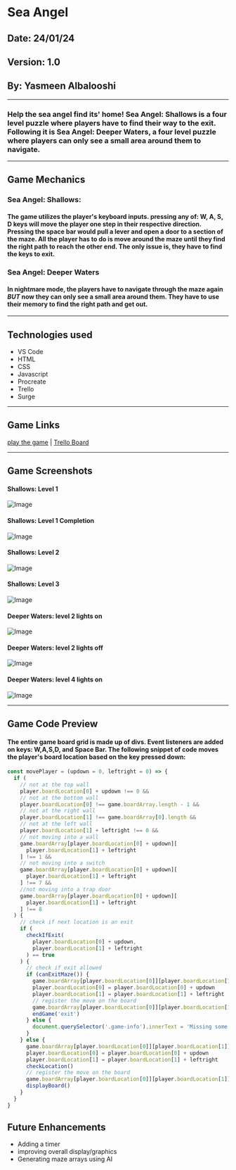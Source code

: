 # Sea Angel

## Date: 24/01/24

## Version: 1.0

## By: Yasmeen Albalooshi

---

### Help the sea angel find its' home! Sea Angel: Shallows is a four level puzzle where players have to find their way to the exit. Following it is Sea Angel: Deeper Waters, a four level puzzle where players can only see a small area around them to navigate.

---

## Game Mechanics

### Sea Angel: Shallows:

#### The game utilizes the player's keyboard inputs. pressing any of: W, A, S, D keys will move the player one step in their respective direction. Pressing the space bar would pull a lever and open a door to a section of the maze. All the player has to do is move around the maze until they find the right path to reach the other end. The only issue is, they have to find the keys to exit.

### Sea Angel: Deeper Waters

#### In nightmare mode, the players have to navigate through the maze again **_BUT_** now they can only see a small area around them. They have to use their memory to find the right path and get out.

---

## Technologies used

- VS Code
- HTML
- CSS
- Javascript
- Procreate
- Trello
- Surge

---

## Game Links

[play the game](sea-angel.surge.sh) |
[Trello Board](https://trello.com/b/r7tWV1KZ/maze-game)

---

## Game Screenshots

#### Shallows: Level 1

![Image](https://i.pinimg.com/736x/59/c0/92/59c0929e572471ca3bf3adfad306d0d2.jpg)

#### Shallows: Level 1 Completion

![Image](https://i.pinimg.com/736x/7f/71/f3/7f71f3db67f166730ad963e795b328e2.jpg)

#### Shallows: Level 2

![Image](https://i.pinimg.com/736x/52/f1/82/52f182ad818eb4fb241b5f06a9113c83.jpg)

#### Shallows: Level 3

![Image](https://i.pinimg.com/736x/c7/05/06/c705063660c6cf9650eae004ce7759cf.jpg)

#### Deeper Waters: level 2 lights on

![Image](https://i.pinimg.com/736x/e9/ef/2d/e9ef2dde760931397b8d90a935c92c9c.jpg)

#### Deeper Waters: level 2 lights off

![Image](https://i.pinimg.com/736x/67/72/20/677220aa82de6d6f6d45b60671df358a.jpg)

#### Deeper Waters: level 4 lights on

![Image](https://i.pinimg.com/736x/be/b3/6a/beb36a4637ffd49b76e450af6c5d29a5.jpg)

---

## Game Code Preview

#### The entire game board grid is made up of divs. Event listeners are added on keys: W,A,S,D, and Space Bar. The following snippet of code moves the player's board location based on the key pressed down:

```javascript
const movePlayer = (updown = 0, leftright = 0) => {
  if (
    // not at the top wall
    player.boardLocation[0] + updown !== 0 &&
    // not at the bottom wall
    player.boardLocation[0] !== game.boardArray.length - 1 &&
    // not at the right wall
    player.boardLocation[1] !== game.boardArray[0].length &&
    // not at the left wall
    player.boardLocation[1] + leftright !== 0 &&
    // not moving into a wall
    game.boardArray[player.boardLocation[0] + updown][
      player.boardLocation[1] + leftright
    ] !== 1 &&
    // not moving into a switch
    game.boardArray[player.boardLocation[0] + updown][
      player.boardLocation[1] + leftright
    ] !== 7 &&
    //not moving into a trap door
    game.boardArray[player.boardLocation[0] + updown][
      player.boardLocation[1] + leftright
    ] !== 8
  ) {
    // check if next location is an exit
    if (
      checkIfExit(
        player.boardLocation[0] + updown,
        player.boardLocation[1] + leftright
      ) == true
    ) {
      // check if exit allowed
      if (canExitMaze()) {
        game.boardArray[player.boardLocation[0]][player.boardLocation[1]] = 0
        player.boardLocation[0] = player.boardLocation[0] + updown
        player.boardLocation[1] = player.boardLocation[1] + leftright
        // register the move on the board
        game.boardArray[player.boardLocation[0]][player.boardLocation[1]] = 2
        endGame('exit')
      } else {
        document.querySelector('.game-info').innerText = 'Missing some keys!'
      }
    } else {
      game.boardArray[player.boardLocation[0]][player.boardLocation[1]] = 0
      player.boardLocation[0] = player.boardLocation[0] + updown
      player.boardLocation[1] = player.boardLocation[1] + leftright
      checkLocation()
      // register the move on the board
      game.boardArray[player.boardLocation[0]][player.boardLocation[1]] = 2
      displayBoard()
    }
  }
}
```

## Future Enhancements

- Adding a timer
- improving overall display/graphics
- Generating maze arrays using AI
